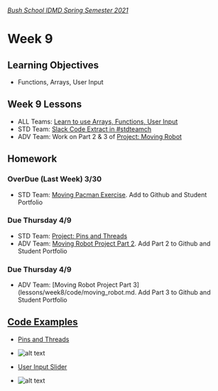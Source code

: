 [_Bush School IDMD Spring Semester 2021_](https://chandrunarayan.github.io/idmd/)

# Week 9

## Learning Objectives
* Functions, Arrays, User Input

## Week 9 Lessons
* ALL Teams: [Learn to use Arrays, Functions, User Input](plan/readme.md) 
* STD Team: [Slack Code Extract in #stdteamch](https://app.slack.com/client/TTS9Y46VC/GUMN732S0)
* ADV Team: Work on Part 2 & 3 of [Project: Moving Robot](lessons/week8/code/moving_robot.md)

## Homework

### OverDue (Last Week) 3/30

* STD Team: [Moving Pacman Exercise](code/moving_pacman.md). Add to Github and Student Portfolio

### Due Thursday 4/9
* STD Team: [Project: Pins and Threads](code/pins_threads.md)
* ADV Team: [Moving Robot Project Part 2](lessons/week8/code/moving_robot.md). Add Part 2 to Github and Student Portfolio

### Due Thursday 4/9
* ADV Team: [Moving Robot Project Part 3](lessons/week8/code/moving_robot.md. Add Part 3 to Github and Student Portfolio

## [Code Examples](plan/readme.md)

* [Pins and Threads](code/pinsThreads3)
*   ![alt text](plan/savecanvas.png)

* [User Input Slider](code/userInput)
*   ![alt text](plan/inputSlider.png)

